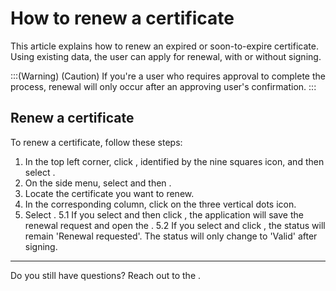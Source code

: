 # How to renew a certificate 

This article explains how to renew an expired or soon-to-expire certificate. Using existing data, the user can apply for renewal, with or without signing.

:::(Warning) (Caution)
If you're a user who requires approval to complete the process, renewal will only occur after an approving user's confirmation.
:::

## Renew a certificate
To renew a certificate, follow these steps:

1. In the top left corner, click , identified by the nine squares icon, and then select .
2. On the side menu, select  and then .
3. Locate the certificate you want to renew.
4. In the corresponding  column, click on the three vertical dots icon.
5. Select .
    5.1 If you select  and then click , the application will save the renewal request and open the . 
    5.2 If you select  and click , the status will remain 'Renewal requested'. The status will only change to 'Valid' after signing. 
***
Do you still have questions? Reach out to the .